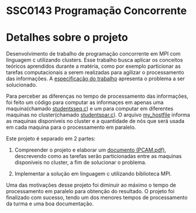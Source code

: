 # SSC0143 Programação Concorrente 

# Detalhes sobre o projeto
Desenvolvimento de trabalho de programação concorrente em MPI com linguagem c utilizando clusters. Esse trabalho busca aplicar os conceitos teóricos aprendidos durante a matéria, como por exemplo particionar as tarefas computacionais a serem realizadas para agilizar o processamento das informações. A [especificação do trabalho](https://github.com/EwertonPSA/Programacao_Concorrente/blob/master/Especifica%C3%A7%C3%A3o%20do%20trabalho.pdf) apresenta o problema a ser solucionado.

Para perceber as diferenças no tempo de processamento das informações, foi feito um código para computar as informaçes em apenas uma maquina(chamado [studentsseq.c](https://github.com/EwertonPSA/Programacao_Concorrente/blob/master/studentsseq.c)) e um para computar em diferentes maquinas no cluster(chamado [studentspar.c](https://github.com/EwertonPSA/Programacao_Concorrente/blob/master/studentspar.c)). O arquivo [my_hostfile](https://github.com/EwertonPSA/Programacao_Concorrente/blob/master/my_hostfile) informa as maquinas disponiveis no cluster e a quantidade de nós que será usada em cada maquina para o processamento em paralelo.

Este projeto é separado em 2 partes: 

1) Compreender o projeto e elaborar um [documento (PCAM.pdf)](https://github.com/EwertonPSA/Programacao_Concorrente/blob/master/pcam.pdf), descrevendo como as tarefas serão particionadas entre as maquinas disponíveis no cluster, a fim de solucionar o problema.

2) Implementar a solução em linguagem c utilizando biblioteca MPI.

Uma das motivações desse projeto foi diminuir ao máximo o tempo de processamento em paralelo para obtenção do resultado. O projeto foi finalizado com sucesso, tendo um dos menores tempos de processamento da turma e uma boa documentação.
